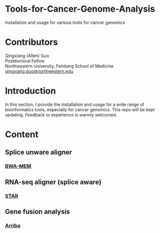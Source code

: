# Tools-for-Cancer-Genome-Analysis
Installation and usage for various tools for cancer genomics

# Contributors
Qingxiang (Allen) Guo  
Postdoctoral Fellow  
Northwestern University, Feinberg School of Medicine
qingxiang.guo@northwestern.edu

# Introduction
In this section, I provide the installation and usage for a wide range of bioinformatics tools, especially for cancer genomics. This repo will be kept updating. Feedback or experience is warmly welcomed.

# Content
## Splice unware aligner
### [BWA-MEM](/contents/bwa.md)

## RNA-seq aligner (splice aware)
### [STAR](/contents/STAR.md)

## Gene fusion analysis
### [Arriba](/contents/arriba.md)

